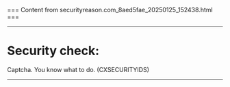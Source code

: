 === Content from securityreason.com_8aed5fae_20250125_152438.html ===


---

# Security check:

Captcha. You know what to do. (CXSECURITYIDS)

---


